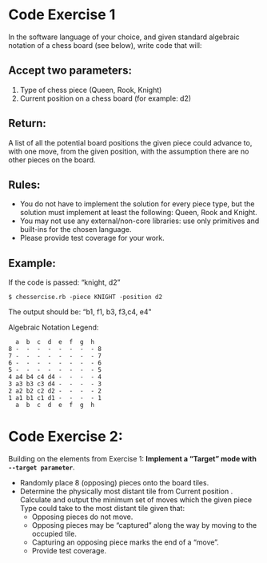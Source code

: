 Code Exercise 1
===============

In the software language of your choice, and given standard algebraic notation of a chess board (see below), write code that will:

Accept two parameters:
----------------------

1. Type of chess piece (Queen, Rook, Knight)
2. Current position on a chess board (for example: d2)

Return:
-------

A list of all the potential board positions the given piece could advance to, with one move, from the given position, with the assumption there are
no other pieces on the board.

Rules:
------

- You do not have to implement the solution for every piece type, but the solution must implement at least the following: Queen, Rook and Knight.
- You may not use any external/non-core libraries: use only primitives and built-ins for the chosen language.
- Please provide test coverage for your work.

Example:
--------

If the code is passed: “knight, d2”
```
$ chessercise.rb -piece KNIGHT -position d2
```

The output should be: “b1, f1, b3, f3,c4, e4"

Algebraic Notation Legend:

```
  a  b  c  d  e  f  g  h
8 -  -  -  -  -  -  -  - 8
7 -  -  -  -  -  -  -  - 7
6 -  -  -  -  -  -  -  - 6
5 -  -  -  -  -  -  -  - 5
4 a4 b4 c4 d4 -  -  -  - 4
3 a3 b3 c3 d4 -  -  -  - 3
2 a2 b2 c2 d2 -  -  -  - 2
1 a1 b1 c1 d1 -  -  -  - 1
  a  b  c  d  e  f  g  h  
```

Code Exercise 2:
================

Building on the elements from Exercise 1: **Implement a “Target” mode with `--target parameter`**.

- Randomly place 8 (opposing) pieces onto the board tiles.
- Determine the physically most distant tile from Current position . Calculate and output the minimum set of moves which the given piece Type could take to the most distant tile given that:
  - Opposing pieces do not move.
  - Opposing pieces may be “captured” along the way by moving to the occupied tile.
  - Capturing an opposing piece marks the end of a “move”.
  - Provide test coverage.
